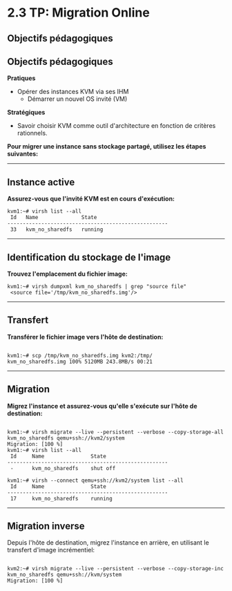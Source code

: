 # 2.3 TP: Migration Online 

## Objectifs pédagogiques

## Objectifs pédagogiques

**Pratiques**

- Opérer des instances KVM via ses IHM
  - Démarrer un nouvel OS invité (VM)

**Stratégiques**

- Savoir choisir KVM comme outil d'architecture en fonction de critères rationnels.

**Pour migrer une instance sans stockage partagé, utilisez les étapes suivantes:**

---

## Instance active 

**Assurez-vous que l'invité KVM est en cours d'exécution:**

```shell
kvm1:~# virsh list --all
 Id   Name              State
----------------------------------------------------
 33   kvm_no_sharedfs   running

```
---

## Identification du stockage de l'image

**Trouvez l'emplacement du fichier image:**

```shell
kvm1:~# virsh dumpxml kvm_no_sharedfs | grep "source file"
 <source file='/tmp/kvm_no_sharedfs.img'/>
```
---

## Transfert 

**Transférer le fichier image vers l'hôte de destination:**
```shell

kvm1:~# scp /tmp/kvm_no_sharedfs.img kvm2:/tmp/
kvm_no_sharedfs.img 100% 5120MB 243.8MB/s 00:21
```
---

## Migration
**Migrez l'instance et assurez-vous qu'elle s'exécute sur l'hôte de destination:**
```shell

kvm1:~# virsh migrate --live --persistent --verbose --copy-storage-all kvm_no_sharedfs qemu+ssh://kvm2/system
Migration: [100 %]
kvm1:~# virsh list --all
 Id     Name               State
----------------------------------------------------
 -      kvm_no_sharedfs    shut off

kvm1:~# virsh --connect qemu+ssh://kvm2/system list --all
 Id     Name               State
----------------------------------------------------
 17     kvm_no_sharedfs    running
```

---

## Migration inverse 
Depuis l'hôte de destination, migrez l'instance en arrière, en utilisant le transfert d'image incrémentiel:
```shell

kvm2:~# virsh migrate --live --persistent --verbose --copy-storage-inc kvm_no_sharedfs qemu+ssh://kvm/system
Migration: [100 %]
```
